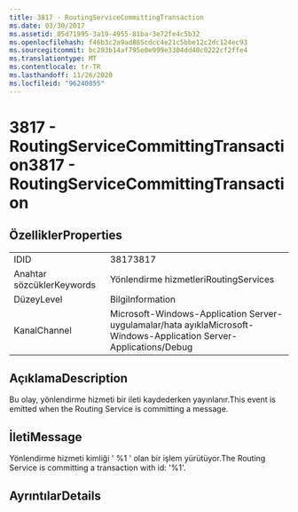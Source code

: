 ```yaml
---
title: 3817 - RoutingServiceCommittingTransaction
ms.date: 03/30/2017
ms.assetid: 85d71995-3a19-4955-81ba-3e72fe4c5b32
ms.openlocfilehash: f46b3c2a9ad885cdcc4e21c5bbe12c2dc124ec93
ms.sourcegitcommit: bc293b14af795e0e999e3304dd40c0222cf2ffe4
ms.translationtype: MT
ms.contentlocale: tr-TR
ms.lasthandoff: 11/26/2020
ms.locfileid: "96240855"
---
```

# <a name="3817---routingservicecommittingtransaction"></a><span data-ttu-id="cdf98-102">3817 - RoutingServiceCommittingTransaction</span><span class="sxs-lookup"><span data-stu-id="cdf98-102">3817 - RoutingServiceCommittingTransaction</span></span>

## <a name="properties"></a><span data-ttu-id="cdf98-103">Özellikler</span><span class="sxs-lookup"><span data-stu-id="cdf98-103">Properties</span></span>  
  
|||  
|-|-|  
|<span data-ttu-id="cdf98-104">ID</span><span class="sxs-lookup"><span data-stu-id="cdf98-104">ID</span></span>|<span data-ttu-id="cdf98-105">3817</span><span class="sxs-lookup"><span data-stu-id="cdf98-105">3817</span></span>|  
|<span data-ttu-id="cdf98-106">Anahtar sözcükler</span><span class="sxs-lookup"><span data-stu-id="cdf98-106">Keywords</span></span>|<span data-ttu-id="cdf98-107">Yönlendirme hizmetleri</span><span class="sxs-lookup"><span data-stu-id="cdf98-107">RoutingServices</span></span>|  
|<span data-ttu-id="cdf98-108">Düzey</span><span class="sxs-lookup"><span data-stu-id="cdf98-108">Level</span></span>|<span data-ttu-id="cdf98-109">Bilgi</span><span class="sxs-lookup"><span data-stu-id="cdf98-109">Information</span></span>|  
|<span data-ttu-id="cdf98-110">Kanal</span><span class="sxs-lookup"><span data-stu-id="cdf98-110">Channel</span></span>|<span data-ttu-id="cdf98-111">Microsoft-Windows-Application Server-uygulamalar/hata ayıkla</span><span class="sxs-lookup"><span data-stu-id="cdf98-111">Microsoft-Windows-Application Server-Applications/Debug</span></span>|  
  
## <a name="description"></a><span data-ttu-id="cdf98-112">Açıklama</span><span class="sxs-lookup"><span data-stu-id="cdf98-112">Description</span></span>  

 <span data-ttu-id="cdf98-113">Bu olay, yönlendirme hizmeti bir ileti kaydederken yayınlanır.</span><span class="sxs-lookup"><span data-stu-id="cdf98-113">This event is emitted when the Routing Service is committing a message.</span></span>  
  
## <a name="message"></a><span data-ttu-id="cdf98-114">İleti</span><span class="sxs-lookup"><span data-stu-id="cdf98-114">Message</span></span>  

 <span data-ttu-id="cdf98-115">Yönlendirme hizmeti kimliği ' %1 ' olan bir işlem yürütüyor.</span><span class="sxs-lookup"><span data-stu-id="cdf98-115">The Routing Service is committing a transaction with id: '%1'.</span></span>  
  
## <a name="details"></a><span data-ttu-id="cdf98-116">Ayrıntılar</span><span class="sxs-lookup"><span data-stu-id="cdf98-116">Details</span></span>
